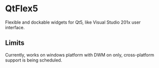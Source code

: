 # QtFlex5
Flexible and dockable widgets for Qt5, like Visual Studio 201x user interface.

## Limits
Currently, works on windows platform with DWM on only, cross-platform support is being scheduled.